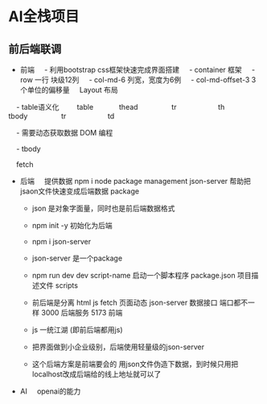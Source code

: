 # AI全栈项目
## 前后端联调

- 前端
    - 利用bootstrap css框架快速完成界面搭建
    - container 框架
    - row 一行 块级12列
    - col-md-6 列宽，宽度为6例
    - col-md-offset-3 3个单位的偏移量
    Layout 布局

    - table语义化
        table
            thead
                tr
                    th
            tbody
                tr
                    td

    - 需要动态获取数据 DOM 编程

    - tbody

    fetch

- 后端
    提供数据 npm i node package management
    json-server 帮助把jsaon文件快速变成后端数据
    package 
    - json 是对象字面量，同时也是前后端数据格式
    - npm init -y 初始化为后端
    - npm i json-server
    - json-server 是一个package
    - npm run dev dev script-name 启动一个脚本程序
        package.json 项目描述文件
        scripts 

    - 前后端是分离 
        html js fetch 页面动态
        json-server 数据接口
        端口都不一样 3000 后端服务 5173 前端
    - js 一统江湖 (即前后端都用js)
    - 把界面做到小企业级别，后端使用轻量级的json-server
    - 这个后端方案是前端要会的
        用json文件伪造下数据，到时候只用把localhost改成后端给的线上地址就可以了

- AI
    openai的能力